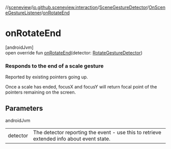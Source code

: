 //[sceneview](../../../../index.md)/[io.github.sceneview.interaction](../../index.md)/[SceneGestureDetector](../index.md)/[OnSceneGestureListener](index.md)/[onRotateEnd](on-rotate-end.md)

# onRotateEnd

[androidJvm]\
open override fun [onRotateEnd](on-rotate-end.md)(detector: [RotateGestureDetector](../../-rotate-gesture-detector/index.md))

###  Responds to the end of a scale gesture

Reported by existing pointers going up.

Once a scale has ended, focusX and focusY will return focal point of the pointers remaining on the screen.

## Parameters

androidJvm

| | |
|---|---|
| detector | The detector reporting the event - use this to retrieve extended info about event state. |
